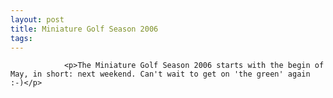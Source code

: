 ```yaml
---
layout: post
title: Miniature Golf Season 2006
tags:
---
```



                <p>The Miniature Golf Season 2006 starts with the begin of May, in short: next weekend. Can't wait to get on 'the green' again :-)</p>
